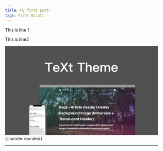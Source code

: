 ```yaml
---
title: My first post!
tags: First Occult
--- 
```


This  is line 1

This is line2

![Image](/images/test.jpg){:.border.rounded}

---